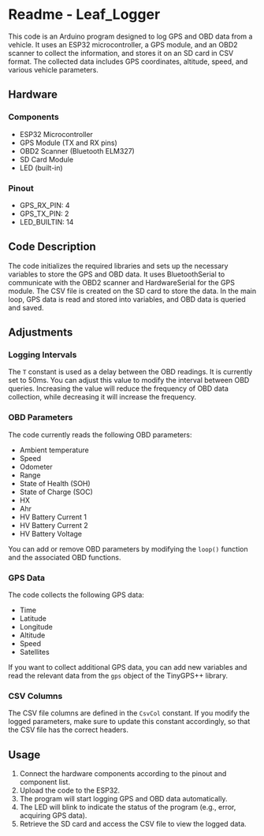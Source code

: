 # Readme - Leaf_Logger

This code is an Arduino program designed to log GPS and OBD data from a vehicle. It uses an ESP32 microcontroller, a GPS module, and an OBD2 scanner to collect the information, and stores it on an SD card in CSV format. The collected data includes GPS coordinates, altitude, speed, and various vehicle parameters.

## Hardware

### Components
- ESP32 Microcontroller
- GPS Module (TX and RX pins)
- OBD2 Scanner (Bluetooth ELM327)
- SD Card Module
- LED (built-in)

### Pinout
- GPS_RX_PIN: 4
- GPS_TX_PIN: 2
- LED_BUILTIN: 14

## Code Description

The code initializes the required libraries and sets up the necessary variables to store the GPS and OBD data. It uses BluetoothSerial to communicate with the OBD2 scanner and HardwareSerial for the GPS module. The CSV file is created on the SD card to store the data. In the main loop, GPS data is read and stored into variables, and OBD data is queried and saved.

## Adjustments

### Logging Intervals

The `T` constant is used as a delay between the OBD readings. It is currently set to 50ms. You can adjust this value to modify the interval between OBD queries. Increasing the value will reduce the frequency of OBD data collection, while decreasing it will increase the frequency.

### OBD Parameters

The code currently reads the following OBD parameters:
- Ambient temperature
- Speed
- Odometer
- Range
- State of Health (SOH)
- State of Charge (SOC)
- HX
- Ahr
- HV Battery Current 1
- HV Battery Current 2
- HV Battery Voltage

You can add or remove OBD parameters by modifying the `loop()` function and the associated OBD functions.

### GPS Data

The code collects the following GPS data:
- Time
- Latitude
- Longitude
- Altitude
- Speed
- Satellites

If you want to collect additional GPS data, you can add new variables and read the relevant data from the `gps` object of the TinyGPS++ library.

### CSV Columns

The CSV file columns are defined in the `CsvCol` constant. If you modify the logged parameters, make sure to update this constant accordingly, so that the CSV file has the correct headers.

## Usage

1. Connect the hardware components according to the pinout and component list.
2. Upload the code to the ESP32.
3. The program will start logging GPS and OBD data automatically.
4. The LED will blink to indicate the status of the program (e.g., error, acquiring GPS data).
5. Retrieve the SD card and access the CSV file to view the logged data.

